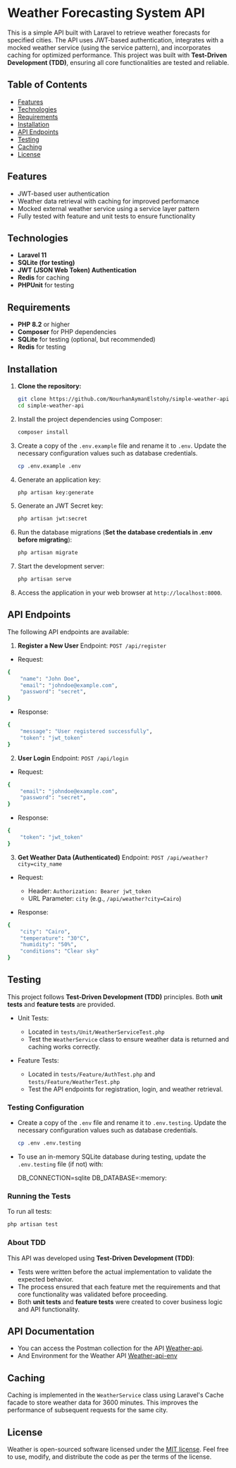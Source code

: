 # Weather Forecasting System API

This is a simple API built with Laravel to retrieve weather forecasts for specified cities. The API uses JWT-based authentication, integrates with a mocked weather service (using the service pattern), and incorporates caching for optimized performance. This project was built with **Test-Driven Development (TDD)**, ensuring all core functionalities are tested and reliable.

## Table of Contents

-   [Features](#features)
-   [Technologies](#technologies)
-   [Requirements](#requirements)
-   [Installation](#installation)
-   [API Endpoints](#api-endpoints)
-   [Testing](#testing)
-   [Caching](#caching)
-   [License](#license)

## Features

-   JWT-based user authentication
-   Weather data retrieval with caching for improved performance
-   Mocked external weather service using a service layer pattern
-   Fully tested with feature and unit tests to ensure functionality

## Technologies

-   **Laravel 11**
-   **SQLite (for testing)**
-   **JWT (JSON Web Token) Authentication**
-   **Redis** for caching
-   **PHPUnit** for testing

## Requirements

-   **PHP 8.2** or higher
-   **Composer** for PHP dependencies
-   **SQLite** for testing (optional, but recommended)
-   **Redis** for testing

## Installation

1. **Clone the repository:**

    ```bash
    git clone https://github.com/NourhanAymanElstohy/simple-weather-api.git
    cd simple-weather-api
    ```

2. Install the project dependencies using Composer:

    ```bash
    composer install
    ```

3. Create a copy of the `.env.example` file and rename it to `.env`. Update the necessary configuration values such as database credentials.

    ```bash
    cp .env.example .env
    ```

4. Generate an application key:

    ```bash
    php artisan key:generate
    ```

5. Generate an JWT Secret key:

    ```bash
    php artisan jwt:secret
    ```

6. Run the database migrations (**Set the database credentials in .env before migrating**):

    ```bash
    php artisan migrate
    ```

7. Start the development server:

    ```bash
    php artisan serve
    ```

8. Access the application in your web browser at `http://localhost:8000`.

## API Endpoints

The following API endpoints are available:

1.  **Register a New User**
    Endpoint: `POST /api/register`

-   Request:

```bash
{
    "name": "John Doe",
    "email": "johndoe@example.com",
    "password": "secret",
}
```

-   Response:

```bash
{
    "message": "User registered successfully",
    "token": "jwt_token"
}
```

2.  **User Login**
    Endpoint: `POST /api/login`

-   Request:

```bash
{
    "email": "johndoe@example.com",
    "password": "secret",
}
```

-   Response:

```bash
{
    "token": "jwt_token"
}
```

3.  **Get Weather Data (Authenticated)**
    Endpoint: `POST /api/weather?city=city_name`

-   Request:

    -   Header: `Authorization: Bearer jwt_token`
    -   URL Parameter: `city` (e.g., `/api/weather?city=Cairo`)

-   Response:

```bash
{
    "city": "Cairo",
    "temperature": "30°C",
    "humidity": "50%",
    "conditions": "Clear sky"
}
```

## Testing

This project follows **Test-Driven Development (TDD)** principles. Both **unit tests** and **feature tests** are provided.

-   Unit Tests:

    -   Located in `tests/Unit/WeatherServiceTest.php`
    -   Test the `WeatherService` class to ensure weather data is returned and caching works correctly.

-   Feature Tests:

    -   Located in `tests/Feature/AuthTest.php` and `tests/Feature/WeatherTest.php`
    -   Test the API endpoints for registration, login, and weather retrieval.

### Testing Configuration

-   Create a copy of the `.env` file and rename it to `.env.testing`. Update the necessary configuration values such as database credentials.

    ```bash
    cp .env .env.testing
    ```

-   To use an in-memory SQLite database during testing, update the `.env.testing` file (if not) with:

    DB_CONNECTION=sqlite
    DB_DATABASE=:memory:

### Running the Tests

To run all tests:

```bash
php artisan test
```

### About TDD

This API was developed using **Test-Driven Development (TDD)**:

-   Tests were written before the actual implementation to validate the expected behavior.
-   The process ensured that each feature met the requirements and that core functionality was validated before proceeding.
-   Both **unit tests** and **feature tests** were created to cover business logic and API functionality.

## API Documentation

-   You can access the Postman collection for the API [Weather-api](https://drive.google.com/file/d/1iMULw6TW6fcuyPE-HJPhIN1HFVC9sXp4/view?usp=drive_link).
-   And Environment for the Weather API [Weather-api-env](https://drive.google.com/file/d/1tjPl0-YtVOkQLjD03guP4sfV18IzZA8P/view?usp=sharing)

## Caching

Caching is implemented in the `WeatherService` class using Laravel's Cache facade to store weather data for 3600 minutes. This improves the performance of subsequent requests for the same city.

## License

Weather is open-sourced software licensed under the [MIT license](https://opensource.org/licenses/MIT). Feel free to use, modify, and distribute the code as per the terms of the license.
